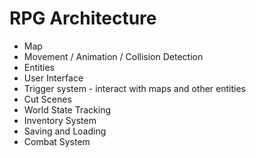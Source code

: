 # RPG Architecture

* Map
* Movement / Animation / Collision Detection
* Entities
* User Interface
* Trigger system - interact with maps and other entities
* Cut Scenes
* World State Tracking
* Inventory System
* Saving and Loading
* Combat System

